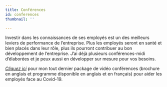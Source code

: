 ```yaml
---
title: Conférences
id: conferences
thumbnail: ''

---
```

Investir dans les connaissances de ses employés est un des meilleurs leviers de performance de l’entreprise. Plus les employés seront en santé et bien placés dans leur rôle, plus ils pourront contribuer au bon développement de l’entreprise. J’ai déjà plusieurs conférences-midi d’élaborées et je peux aussi en développer sur mesure pour vos besoins.

[_Cliquez ici_](https://cours.nancybilodeau.com/officewellnessrescue) pour mon tout dernier package de vidéo conférences (brochure en anglais et programme disponible en anglais et en français) pour aider les employés face au Covid-19.